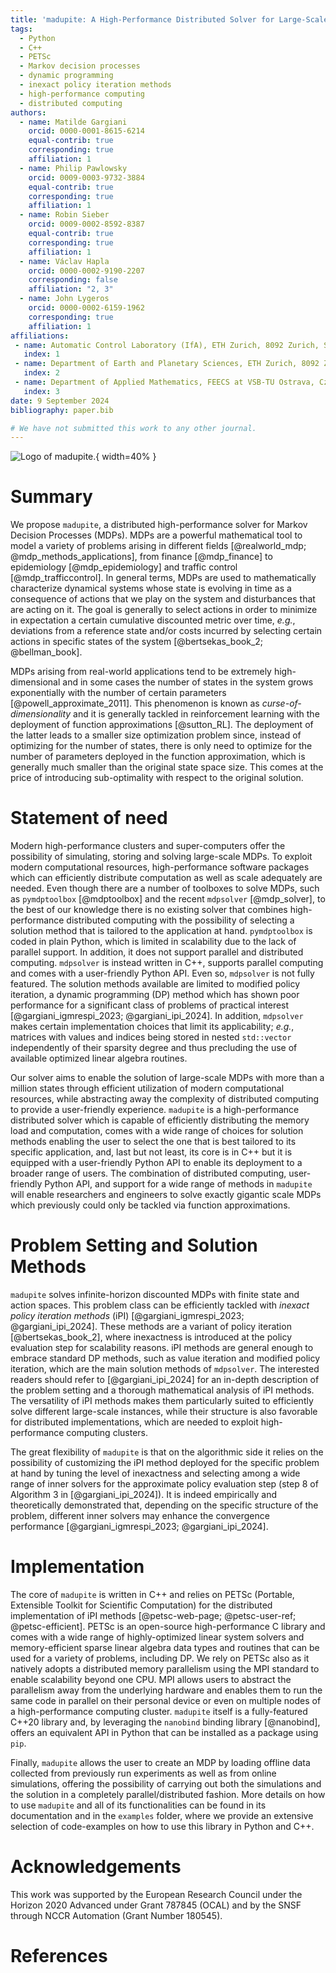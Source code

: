 ```yaml
---
title: 'madupite: A High-Performance Distributed Solver for Large-Scale Markov Decision Processes'
tags:
  - Python
  - C++
  - PETSc
  - Markov decision processes
  - dynamic programming
  - inexact policy iteration methods
  - high-performance computing
  - distributed computing
authors:
  - name: Matilde Gargiani
    orcid: 0000-0001-8615-6214
    equal-contrib: true
    corresponding: true 
    affiliation: 1
  - name: Philip Pawlowsky
    orcid: 0009-0003-9732-3884
    equal-contrib: true 
    corresponding: true
    affiliation: 1
  - name: Robin Sieber
    orcid: 0009-0002-8592-8387
    equal-contrib: true
    corresponding: true
    affiliation: 1
  - name: Václav Hapla
    orcid: 0000-0002-9190-2207
    corresponding: false
    affiliation: "2, 3"
  - name: John Lygeros
    orcid: 0000-0002-6159-1962
    corresponding: true
    affiliation: 1
affiliations:
 - name: Automatic Control Laboratory (IfA), ETH Zurich, 8092 Zurich, Switzerland 
   index: 1
 - name: Department of Earth and Planetary Sciences, ETH Zurich, 8092 Zurich, Switzerland 
   index: 2
 - name: Department of Applied Mathematics, FEECS at VSB-TU Ostrava, Czechia 
   index: 3
date: 9 September 2024
bibliography: paper.bib

# We have not submitted this work to any other journal.
---
```


![Logo of `madupite`.](madupite_logo.png){ width=40% }

# Summary

We propose `madupite`, a distributed high-performance solver for Markov Decision Processes (MDPs).
MDPs are a powerful mathematical tool to model a variety of problems arising in different fields [@realworld_mdp; @mdp_methods_applications], from finance [@mdp_finance] to epidemiology [@mdp_epidemiology] and traffic control [@mdp_trafficcontrol]. In general terms, MDPs are used to mathematically characterize dynamical systems whose state is evolving in time as a consequence of actions that we play on the system and disturbances that are acting on it. The goal is generally to select actions in order to minimize in expectation a certain cumulative discounted metric over time, *e.g.*, deviations from a reference state and/or costs incurred by selecting certain actions in specific states of the system [@bertsekas_book_2; @bellman_book]. 

MDPs arising from real-world applications tend to be extremely high-dimensional and in some cases the number of states in the system grows exponentially with the number of certain parameters [@powell_approximate_2011]. This phenomenon is known as *curse-of-dimensionality*  and it is generally tackled in reinforcement learning with the deployment of function approximations [@sutton_RL]. The deployment of the latter leads to a smaller size optimization problem since, instead of optimizing for the number of states, there is only need to optimize for the number of parameters deployed in the function approximation, which is generally much smaller than the original state space size. This comes at the price of introducing sub-optimality with respect to the original solution. 

# Statement of need

Modern high-performance clusters and super-computers offer the possibility of simulating, storing and solving large-scale MDPs. To exploit modern computational resources, high-performance software packages which can efficiently distribute computation as well as scale adequately are needed. Even though there are a number of toolboxes to solve MDPs, such as `pymdptoolbox` [@mdptoolbox] and the recent `mdpsolver` [@mdp_solver], to the best of our knowledge there is no existing solver that combines high-performance distributed computing with the possibility of selecting a solution method that is tailored to the application at hand. `pymdptoolbox` is coded in plain Python, which is limited in scalability due to the lack of parallel support. In addition, it does not support parallel and distributed computing. `mdpsolver` is instead written in C++, supports parallel computing and comes with a user-friendly Python API. Even so, `mdpsolver` is not fully featured. The solution methods available are limited to modified policy iteration, a dynamic programming (DP) method which has shown poor performance for a significant class of problems of practical interest [@gargiani_igmrespi_2023; @gargiani_ipi_2024]. In addition, `mdpsolver` makes certain implementation choices that limit its applicability; *e.g.*, matrices with values and indices being stored in nested `std::vector` independently of their sparsity degree and thus precluding the use of available optimized linear algebra routines.

Our solver aims to enable the solution of large-scale MDPs with more than a million states through efficient utilization of modern computational resources, while abstracting away the complexity of distributed computing to provide a user-friendly experience. `madupite` is a high-performance distributed solver which is capable of efficiently distributing the memory load and computation, comes with a wide range of choices for solution methods enabling the user to select the one that is best tailored to its specific application, and, last but not least, its core is in C++ but it is equipped with a user-friendly Python API to enable its deployment to a broader range of users. 
The combination of distributed computing, user-friendly Python API, and support for a wide range of methods in `madupite` will enable researchers and engineers to solve exactly gigantic scale MDPs which previously could only be tackled via function approximations.

# Problem Setting and Solution Methods

`madupite` solves infinite-horizon discounted MDPs with finite state and action spaces. This problem class can be efficiently tackled with *inexact policy iteration methods* (iPI) [@gargiani_igmrespi_2023; @gargiani_ipi_2024]. These methods are a variant of policy iteration [@bertsekas_book_2], where inexactness is introduced at the policy evaluation step for scalability reasons. iPI methods are general enough to embrace standard DP methods, such as value iteration and modified policy iteration, which are the main solution methods of `mdpsolver`. The interested readers should refer to [@gargiani_ipi_2024] for an in-depth description of the problem setting and a thorough mathematical analysis of iPI methods. The versatility of iPI methods makes them particularly suited to efficiently solve different large-scale instances, while their structure is also favorable for distributed implementations, which are needed to exploit high-performance computing clusters.

The great flexibility of `madupite` is that on the algorithmic side it relies on the possibility of customizing the iPI method deployed for the specific problem at hand by tuning the level of inexactness and selecting among a wide range of inner solvers for the approximate policy evaluation step (step 8 of Algorithm 3 in [@gargiani_ipi_2024]). It is indeed empirically and theoretically demonstrated that, depending on the specific structure of the problem, different inner solvers may enhance the convergence performance [@gargiani_igmrespi_2023; @gargiani_ipi_2024].   

# Implementation 

The core of `madupite` is written in C++ and relies on PETSc (Portable, Extensible Toolkit for Scientific Computation) for the distributed implementation of iPI methods [@petsc-web-page; @petsc-user-ref; @petsc-efficient]. PETSc is an open-source high-performance C library and comes with a wide range of highly-optimized linear system solvers and memory-efficient sparse linear algebra data types and routines that can be used for a variety of problems, including DP. We rely on PETSc also as it natively adopts a distributed memory parallelism using the MPI standard to enable scalability beyond one CPU. MPI allows users to abstract the parallelism away from the underlying hardware and enables them to run the same code in parallel on their personal device or even on multiple nodes of a high-performance computing cluster. `madupite` itself is a fully-featured C++20 library and, by leveraging the `nanobind` binding library [@nanobind], offers an equivalent API in Python that can be installed as a package using `pip`.

Finally, `madupite` allows the user to create an MDP by loading offline data collected from previously run experiments as well as from online simulations, offering the possibility of carrying out both the simulations and the solution in a completely parallel/distributed fashion. More details on how to use `madupite` and all of its functionalities can be found in its documentation and in the `examples` folder, where we provide an extensive selection of code-examples on how to use this library in Python and C++.

# Acknowledgements

This work was supported by the European Research Council under the Horizon 2020 Advanced under Grant 787845 (OCAL) and by the SNSF through NCCR Automation (Grant Number 180545).

# References
